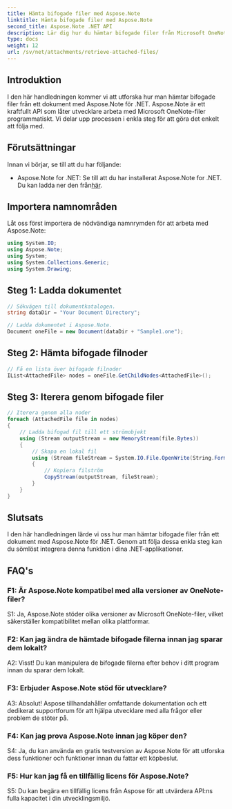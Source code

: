 ```yaml
---
title: Hämta bifogade filer med Aspose.Note
linktitle: Hämta bifogade filer med Aspose.Note
second_title: Aspose.Note .NET API
description: Lär dig hur du hämtar bifogade filer från Microsoft OneNote-dokument med Aspose.Note för .NET. Följ stegen för att ladda, hämta noder och iterera igenom bilagor.
type: docs
weight: 12
url: /sv/net/attachments/retrieve-attached-files/
---
```

## Introduktion

I den här handledningen kommer vi att utforska hur man hämtar bifogade filer från ett dokument med Aspose.Note för .NET. Aspose.Note är ett kraftfullt API som låter utvecklare arbeta med Microsoft OneNote-filer programmatiskt. Vi delar upp processen i enkla steg för att göra det enkelt att följa med.

## Förutsättningar

Innan vi börjar, se till att du har följande:

-  Aspose.Note for .NET: Se till att du har installerat Aspose.Note for .NET. Du kan ladda ner den från[här](https://releases.aspose.com/note/net/).

## Importera namnområden

Låt oss först importera de nödvändiga namnrymden för att arbeta med Aspose.Note:

```csharp
using System.IO;
using Aspose.Note;
using System;
using System.Collections.Generic;
using System.Drawing;
```

## Steg 1: Ladda dokumentet

```csharp
// Sökvägen till dokumentkatalogen.
string dataDir = "Your Document Directory";

// Ladda dokumentet i Aspose.Note.
Document oneFile = new Document(dataDir + "Sample1.one");
```

## Steg 2: Hämta bifogade filnoder

```csharp
// Få en lista över bifogade filnoder
IList<AttachedFile> nodes = oneFile.GetChildNodes<AttachedFile>();
```

## Steg 3: Iterera genom bifogade filer

```csharp
// Iterera genom alla noder
foreach (AttachedFile file in nodes)
{
    // Ladda bifogad fil till ett strömobjekt
    using (Stream outputStream = new MemoryStream(file.Bytes))
    {
        // Skapa en lokal fil
        using (Stream fileStream = System.IO.File.OpenWrite(String.Format(dataDir + file.FileName)))
        {
            // Kopiera filström
            CopyStream(outputStream, fileStream);
        }
    }
}
```

## Slutsats

I den här handledningen lärde vi oss hur man hämtar bifogade filer från ett dokument med Aspose.Note för .NET. Genom att följa dessa enkla steg kan du sömlöst integrera denna funktion i dina .NET-applikationer.

## FAQ's

### F1: Är Aspose.Note kompatibel med alla versioner av OneNote-filer?

S1: Ja, Aspose.Note stöder olika versioner av Microsoft OneNote-filer, vilket säkerställer kompatibilitet mellan olika plattformar.

### F2: Kan jag ändra de hämtade bifogade filerna innan jag sparar dem lokalt?

A2: Visst! Du kan manipulera de bifogade filerna efter behov i ditt program innan du sparar dem lokalt.

### F3: Erbjuder Aspose.Note stöd för utvecklare?

A3: Absolut! Aspose tillhandahåller omfattande dokumentation och ett dedikerat supportforum för att hjälpa utvecklare med alla frågor eller problem de stöter på.

### F4: Kan jag prova Aspose.Note innan jag köper den?

S4: Ja, du kan använda en gratis testversion av Aspose.Note för att utforska dess funktioner och funktioner innan du fattar ett köpbeslut.

### F5: Hur kan jag få en tillfällig licens för Aspose.Note?

S5: Du kan begära en tillfällig licens från Aspose för att utvärdera API:ns fulla kapacitet i din utvecklingsmiljö.